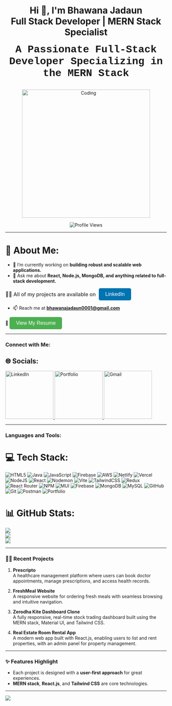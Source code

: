 
<h1 align="center">
  Hi 👋, I'm Bhawana Jadaun  
  <br/>
 Full Stack Developer | MERN Stack Specialist

</h1>



<h3 align="center" style="font-size: 2rem; font-family: 'Courier New', monospace; margin-top: 0;">
  A Passionate Full-Stack Developer Specializing in the MERN Stack
</h3>


<div align="center">
  <img alt="Coding" width="400px" src="https://cdn.dribbble.com/users/1364029/screenshots/16093268/media/68e82a7fb4904614a9066d6b540c14b2.gif" />
</div>

<p align="center">
  <img src="https://komarev.com/ghpvc/?username=bhawanajadaun&label=Profile%20Views&color=0e75b6&style=flat" alt="Profile Views" />
</p>

---
# 💫 About Me:

- 🔭 I’m currently working on **building robust and scalable web applications.**  
- 💬 Ask me about **React, Node.js, MongoDB, and anything related to full-stack development.**  

<div style="display: flex; align-items: center; gap: 10px; margin-top: 10px;">
  <span style="font-size: 16px; font-weight: 500; color: #333;">
    👨‍💻 All of my projects are available on 
  </span>
  <button style="padding: 10px 20px; background-color: #0073b1; border: none; border-radius: 5px; cursor: pointer;">
    <a href="https://www.linkedin.com/in/bhawana-jadaun-801674307/" target="_blank" style="color: #ffffff; text-decoration: none; font-size: 16px; font-weight: 500;">
      LinkedIn
    </a>
  </button>
</div>

- 📫 Reach me at **bhawanajadaun0001@gmail.com**  

<div style="margin-top: 10px;">
  📄 
  <button style="padding: 10px 20px; background-color: #4CAF50; border: none; border-radius: 5px; cursor: pointer;">
    <a href="https://drive.google.com/path-to-your-resume" target="_blank" style="color: #ffffff; text-decoration: none; font-size: 16px; font-weight: 500;">
      View My Resume
    </a>
  </button>
</div>

---


### Connect with Me:
## 🌐 Socials:

<a href="https://www.linkedin.com/in/bhawana-jadaun-801674307/" target="_blank">
  <img src="https://img.shields.io/badge/LinkedIn-%230077B5.svg?logo=linkedin&logoColor=white" alt="LinkedIn" width="150" />
</a>
<a href="https://bdportfolio.netlify.app" target="_blank">
  <img src="https://img.shields.io/badge/Portfolio-%23000000.svg?logo=firefox&logoColor=white" alt="Portfolio" width="150" />
</a>
<a href="mailto:bhawanajadaum0001@gmail.com" target="_blank">
  <img src="https://img.shields.io/badge/Gmail-%23D14836.svg?logo=gmail&logoColor=white" alt="Gmail" width="150" />
</a>


---



### Languages and Tools:

# 💻 Tech Stack:
![HTML5](https://img.shields.io/badge/html5-%23E34F26.svg?style=for-the-badge&logo=html5&logoColor=white) ![Java](https://img.shields.io/badge/java-%23ED8B00.svg?style=for-the-badge&logo=openjdk&logoColor=white) ![JavaScript](https://img.shields.io/badge/javascript-%23323330.svg?style=for-the-badge&logo=javascript&logoColor=%23F7DF1E) ![Firebase](https://img.shields.io/badge/firebase-%23039BE5.svg?style=for-the-badge&logo=firebase) ![AWS](https://img.shields.io/badge/AWS-%23FF9900.svg?style=for-the-badge&logo=amazon-aws&logoColor=white) ![Netlify](https://img.shields.io/badge/netlify-%23000000.svg?style=for-the-badge&logo=netlify&logoColor=#00C7B7) ![Vercel](https://img.shields.io/badge/vercel-%23000000.svg?style=for-the-badge&logo=vercel&logoColor=white) ![NodeJS](https://img.shields.io/badge/node.js-6DA55F?style=for-the-badge&logo=node.js&logoColor=white) ![React](https://img.shields.io/badge/react-%2320232a.svg?style=for-the-badge&logo=react&logoColor=%2361DAFB) ![Nodemon](https://img.shields.io/badge/NODEMON-%23323330.svg?style=for-the-badge&logo=nodemon&logoColor=%BBDEAD) ![Vite](https://img.shields.io/badge/vite-%23646CFF.svg?style=for-the-badge&logo=vite&logoColor=white) ![TailwindCSS](https://img.shields.io/badge/tailwindcss-%2338B2AC.svg?style=for-the-badge&logo=tailwind-css&logoColor=white) ![Redux](https://img.shields.io/badge/redux-%23593d88.svg?style=for-the-badge&logo=redux&logoColor=white) ![React Router](https://img.shields.io/badge/React_Router-CA4245?style=for-the-badge&logo=react-router&logoColor=white) ![NPM](https://img.shields.io/badge/NPM-%23CB3837.svg?style=for-the-badge&logo=npm&logoColor=white) ![MUI](https://img.shields.io/badge/MUI-%230081CB.svg?style=for-the-badge&logo=mui&logoColor=white) ![Firebase](https://img.shields.io/badge/firebase-a08021?style=for-the-badge&logo=firebase&logoColor=ffcd34) ![MongoDB](https://img.shields.io/badge/MongoDB-%234ea94b.svg?style=for-the-badge&logo=mongodb&logoColor=white) ![MySQL](https://img.shields.io/badge/mysql-4479A1.svg?style=for-the-badge&logo=mysql&logoColor=white) ![GitHub](https://img.shields.io/badge/github-%23121011.svg?style=for-the-badge&logo=github&logoColor=white) ![Git](https://img.shields.io/badge/git-%23F05033.svg?style=for-the-badge&logo=git&logoColor=white) ![Postman](https://img.shields.io/badge/Postman-FF6C37?style=for-the-badge&logo=postman&logoColor=white) ![Portfolio](https://img.shields.io/badge/Portfolio-%23000000.svg?style=for-the-badge&logo=firefox&logoColor=#FF7139)
# 📊 GitHub Stats:
![](https://github-readme-stats.vercel.app/api?username=bhawanajadaun&theme=dark&hide_border=false&include_all_commits=false&count_private=false)<br/>
![](https://github-readme-streak-stats.herokuapp.com/?user=bhawanajadaun&theme=dark&hide_border=false)<br/>
![](https://github-readme-stats.vercel.app/api/top-langs/?username=bhawanajadaun&theme=dark&hide_border=false&include_all_commits=false&count_private=false&layout=compact)


---
### 🧑‍💻 Recent Projects

1. **Prescripto**  
   A healthcare management platform where users can book doctor appointments, manage prescriptions, and access health records.

2. **FreshMeal Website**  
   A responsive website for ordering fresh meals with seamless browsing and intuitive navigation.

3. **Zerodha Kite Dashboard Clone**  
   A fully responsive, real-time stock trading dashboard built using the MERN stack, Material UI, and Tailwind CSS.

4. **Real Estate Room Rental App**  
   A modern web app built with React.js, enabling users to list and rent properties, with an admin panel for property management.

---

### ✨ Features Highlight
- Each project is designed with a **user-first approach** for great experiences.  
- **MERN stack**, **React.js**, and **Tailwind CSS** are core technologies.


---

[![](https://visitcount.itsvg.in/api?id=bhawanajadaun&icon=0&color=0)](https://visitcount.itsvg.in)
